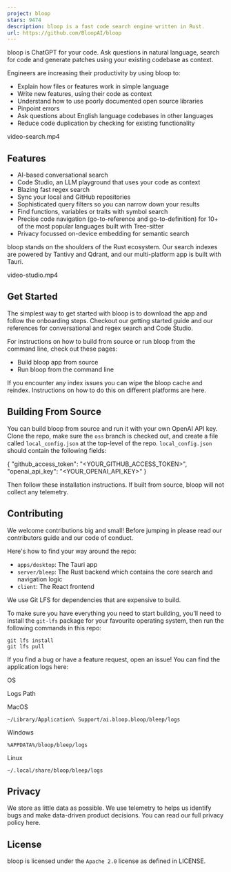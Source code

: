 ```yaml
---
project: bloop
stars: 9474
description: bloop is a fast code search engine written in Rust.
url: https://github.com/BloopAI/bloop
---
```


bloop is ChatGPT for your code. Ask questions in natural language, search for code and generate patches using your existing codebase as context.

Engineers are increasing their productivity by using bloop to:

-   Explain how files or features work in simple language
-   Write new features, using their code as context
-   Understand how to use poorly documented open source libraries
-   Pinpoint errors
-   Ask questions about English language codebases in other languages
-   Reduce code duplication by checking for existing functionality

video-search.mp4

Features
--------

-   AI-based conversational search
-   Code Studio, an LLM playground that uses your code as context
-   Blazing fast regex search
-   Sync your local and GitHub repositories
-   Sophisticated query filters so you can narrow down your results
-   Find functions, variables or traits with symbol search
-   Precise code navigation (go-to-reference and go-to-definition) for 10+ of the most popular languages built with Tree-sitter
-   Privacy focussed on-device embedding for semantic search

bloop stands on the shoulders of the Rust ecosystem. Our search indexes are powered by Tantivy and Qdrant, and our multi-platform app is built with Tauri.

video-studio.mp4

Get Started
-----------

The simplest way to get started with bloop is to download the app and follow the onboarding steps. Checkout our getting started guide and our references for conversational and regex search and Code Studio.

For instructions on how to build from source or run bloop from the command line, check out these pages:

-   Build bloop app from source
-   Run bloop from the command line

If you encounter any index issues you can wipe the bloop cache and reindex. Instructions on how to do this on different platforms are here.

Building From Source
--------------------

You can build bloop from source and run it with your own OpenAI API key. Clone the repo, make sure the `oss` branch is checked out, and create a file called `local_config.json` at the top-level of the repo. `local_config.json` should contain the following fields:

{
    "github\_access\_token": "<YOUR\_GITHUB\_ACCESS\_TOKEN>",
    "openai\_api\_key": "<YOUR\_OPENAI\_API\_KEY>"
}

Then follow these installation instructions. If built from source, bloop will not collect any telemetry.

Contributing
------------

We welcome contributions big and small! Before jumping in please read our contributors guide and our code of conduct.

Here's how to find your way around the repo:

-   `apps/desktop`: The Tauri app
-   `server/bleep`: The Rust backend which contains the core search and navigation logic
-   `client`: The React frontend

We use Git LFS for dependencies that are expensive to build.

To make sure you have everything you need to start building, you'll need to install the `git-lfs` package for your favourite operating system, then run the following commands in this repo:

```
git lfs install
git lfs pull
```

If you find a bug or have a feature request, open an issue! You can find the application logs here:

OS

Logs Path

MacOS

`~/Library/Application\ Support/ai.bloop.bloop/bleep/logs`

Windows

`%APPDATA%/bloop/bleep/logs`

Linux

`~/.local/share/bloop/bleep/logs`

Privacy
-------

We store as little data as possible. We use telemetry to helps us identify bugs and make data-driven product decisions. You can read our full privacy policy here.

License
-------

bloop is licensed under the `Apache 2.0` license as defined in LICENSE.
